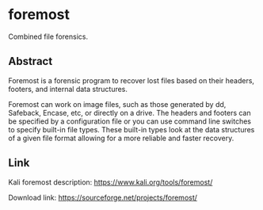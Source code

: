 # foremost

Combined file forensics.

## Abstract

Foremost is a forensic program to recover lost files based on their headers, footers, and internal data structures.

Foremost can work on image files, such as those generated by dd, Safeback, Encase, etc, or directly on a drive. The headers and footers can be specified by a configuration file or you can use command line switches to specify built-in file types. These built-in types look at the data structures of a given file format allowing for a more reliable and faster recovery.

## Link

Kali foremost description: https://www.kali.org/tools/foremost/

Download link: https://sourceforge.net/projects/foremost/
